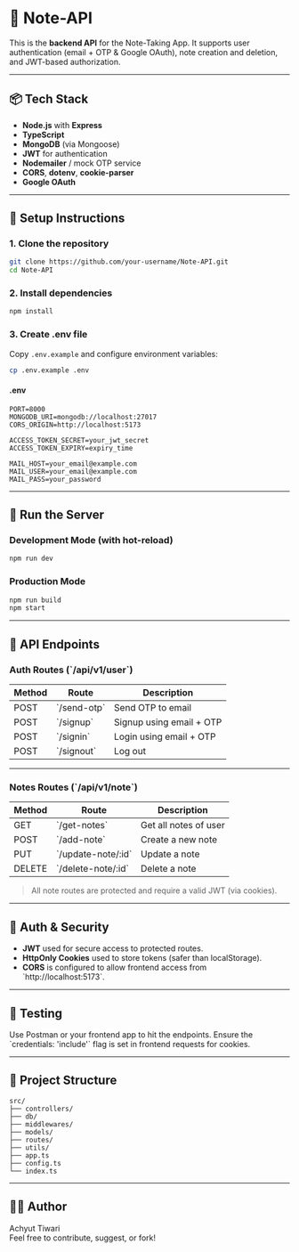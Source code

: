 # 📝 Note-API

This is the **backend API** for the Note-Taking App. It supports user authentication (email + OTP & Google OAuth), note creation and deletion, and JWT-based authorization.

---

## 📦 Tech Stack

- **Node.js** with **Express**
- **TypeScript**
- **MongoDB** (via Mongoose)
- **JWT** for authentication
- **Nodemailer** / mock OTP service
- **CORS**, **dotenv**, **cookie-parser**
- **Google OAuth**

---

## 🔧 Setup Instructions

### 1. Clone the repository

```bash
git clone https://github.com/your-username/Note-API.git
cd Note-API
```

### 2. Install dependencies

```bash
npm install
```

### 3. Create .env file

Copy `.env.example` and configure environment variables:

```bash
cp .env.example .env
```

#### .env

```env
PORT=8000
MONGODB_URI=mongodb://localhost:27017
CORS_ORIGIN=http://localhost:5173

ACCESS_TOKEN_SECRET=your_jwt_secret
ACCESS_TOKEN_EXPIRY=expiry_time

MAIL_HOST=your_email@example.com
MAIL_USER=your_email@example.com
MAIL_PASS=your_password
```

---

## 🚀 Run the Server

### Development Mode (with hot-reload)

```bash
npm run dev
```

### Production Mode

```bash
npm run build
npm start
```

---

## 📌 API Endpoints

### Auth Routes (\`/api/v1/user\`)

| Method | Route                  | Description                     |
|--------|------------------------|---------------------------------|
| POST   | \`/send-otp\`            | Send OTP to email               |
| POST   | \`/signup\`              | Signup using email + OTP        |
| POST   | \`/signin\`               | Login using email + OTP         |
| POST   | \`/signout\`              | Log out                         |

---

### Notes Routes (\`/api/v1/note\`)

| Method | Route                  | Description               |
|--------|------------------------|---------------------------|
| GET    | \`/get-notes\`            | Get all notes of user     |
| POST   | \`/add-note\`              | Create a new note         |
| PUT    | \`/update-note/:id\`          | Update a note             |
| DELETE | \`/delete-note/:id\`          | Delete a note             |

> All note routes are protected and require a valid JWT (via cookies).

---

## 🔐 Auth & Security

- **JWT** used for secure access to protected routes.
- **HttpOnly Cookies** used to store tokens (safer than localStorage).
- **CORS** is configured to allow frontend access from \`http://localhost:5173\`.

---

## 🧪 Testing

Use Postman or your frontend app to hit the endpoints. Ensure the \`credentials: 'include'\` flag is set in frontend requests for cookies.

---

## 📁 Project Structure

```
src/
├── controllers/
├── db/
├── middlewares/
├── models/
├── routes/
├── utils/
├── app.ts
├── config.ts
└── index.ts
```

---

## 🙋‍♂️ Author

Achyut Tiwari  
Feel free to contribute, suggest, or fork!
